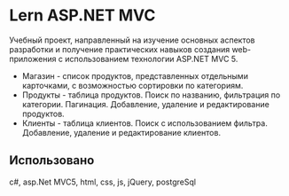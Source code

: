 # Lern ASP.NET MVC
Учебный проект, направленный на изучение основных аспектов разработки и получение практических навыков создания web-приложения с использованием технологии ASP.NET MVC 5.
* Магазин - список продуктов, представленных отдельными карточками, с возможностью сортировки по категориям.
* Продукты - таблица продуктов. Поиск по названию, фильтрация по категории. Пагинация. Добавление, удаление и редактирование продуктов.
* Клиенты - таблица клиентов. Поиск с использованием фильтра. Добавление, удаление и редактирование клиентов.

## Использовано
c#, asp.Net MVC5, html, css, js, jQuery, postgreSql

